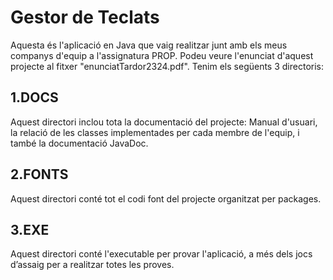 # Gestor de Teclats
Aquesta és l'aplicació en Java que vaig realitzar junt amb els meus companys 
d'equip a l'assignatura PROP. Podeu veure l'enunciat d'aquest projecte al 
fitxer "enunciatTardor2324.pdf".
Tenim els següents 3 directoris:

## 1.DOCS
Aquest directori inclou tota la documentació del projecte: Manual d'usuari, la 
relació de les classes implementades per cada membre de l'equip, i també la
documentació JavaDoc.

## 2.FONTS
Aquest directori conté tot el codi font del projecte organitzat per packages.

## 3.EXE
Aquest directori conté l'executable per provar l'aplicació, a més dels jocs
d’assaig per a realitzar totes les proves. 
